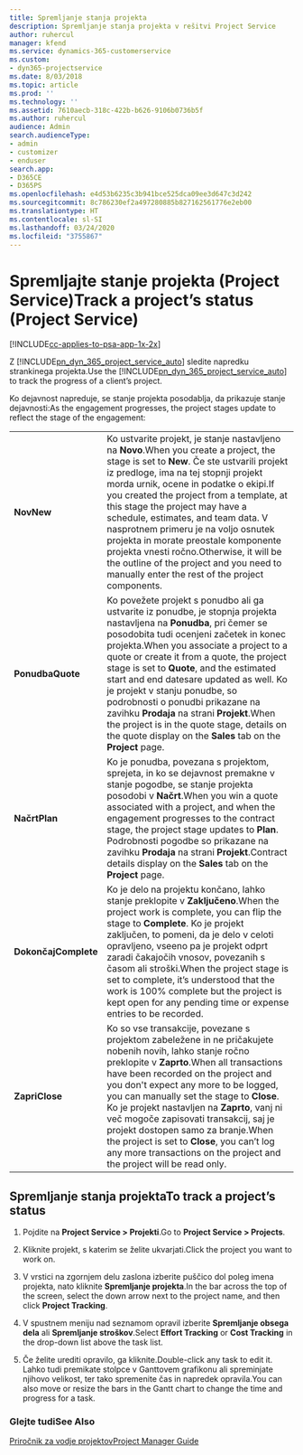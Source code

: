 ```yaml
---
title: Spremljanje stanja projekta
description: Spremljanje stanja projekta v rešitvi Project Service
author: ruhercul
manager: kfend
ms.service: dynamics-365-customerservice
ms.custom:
- dyn365-projectservice
ms.date: 8/03/2018
ms.topic: article
ms.prod: ''
ms.technology: ''
ms.assetid: 7610aecb-318c-422b-b626-9106b0736b5f
ms.author: ruhercul
audience: Admin
search.audienceType:
- admin
- customizer
- enduser
search.app:
- D365CE
- D365PS
ms.openlocfilehash: e4d53b6235c3b941bce525dca09ee3d647c3d242
ms.sourcegitcommit: 8c786230ef2a497280885b827162561776e2eb00
ms.translationtype: HT
ms.contentlocale: sl-SI
ms.lasthandoff: 03/24/2020
ms.locfileid: "3755867"
---
```

# <a name="track-a-projects-status-project-service"></a><span data-ttu-id="c3a59-103">Spremljajte stanje projekta (Project Service)</span><span class="sxs-lookup"><span data-stu-id="c3a59-103">Track a project’s status (Project Service)</span></span>

[!INCLUDE[cc-applies-to-psa-app-1x-2x](../includes/cc-applies-to-psa-app-1x-2x.md)]

<span data-ttu-id="c3a59-104">Z [!INCLUDE[pn_dyn_365_project_service_auto](../includes/pn-dyn-365-project-service-auto.md)] sledite napredku strankinega projekta.</span><span class="sxs-lookup"><span data-stu-id="c3a59-104">Use the [!INCLUDE[pn_dyn_365_project_service_auto](../includes/pn-dyn-365-project-service-auto.md)] to track the progress of a client’s project.</span></span>  

<span data-ttu-id="c3a59-105">Ko dejavnost napreduje, se stanje projekta posodablja, da prikazuje stanje dejavnosti:</span><span class="sxs-lookup"><span data-stu-id="c3a59-105">As the engagement progresses, the project stages update to reflect the stage of the engagement:</span></span>  


|              |                                                                                                                                                                                                                                                                                                  |
|--------------|--------------------------------------------------------------------------------------------------------------------------------------------------------------------------------------------------------------------------------------------------------------------------------------------------|
|   <span data-ttu-id="c3a59-106">**Nov**</span><span class="sxs-lookup"><span data-stu-id="c3a59-106">**New**</span></span>    | <span data-ttu-id="c3a59-107">Ko ustvarite projekt, je stanje nastavljeno na **Novo**.</span><span class="sxs-lookup"><span data-stu-id="c3a59-107">When you create a project, the stage is set to **New**.</span></span> <span data-ttu-id="c3a59-108">Če ste ustvarili projekt iz predloge, ima na tej stopnji projekt morda urnik, ocene in podatke o ekipi.</span><span class="sxs-lookup"><span data-stu-id="c3a59-108">If you created the project from a template, at this stage the project may have a schedule, estimates, and team data.</span></span> <span data-ttu-id="c3a59-109">V nasprotnem primeru je na voljo osnutek projekta in morate preostale komponente projekta vnesti ročno.</span><span class="sxs-lookup"><span data-stu-id="c3a59-109">Otherwise, it will be the outline of the project and you need to manually enter the rest of the project components.</span></span> |
|  <span data-ttu-id="c3a59-110">**Ponudba**</span><span class="sxs-lookup"><span data-stu-id="c3a59-110">**Quote**</span></span>   |      <span data-ttu-id="c3a59-111">Ko povežete projekt s ponudbo ali ga ustvarite iz ponudbe, je stopnja projekta nastavljena na **Ponudba**, pri čemer se posodobita tudi ocenjeni začetek in konec projekta.</span><span class="sxs-lookup"><span data-stu-id="c3a59-111">When you associate a project to a quote or create it from a quote, the project stage is set to **Quote**, and the estimated start and end datesare updated as well.</span></span> <span data-ttu-id="c3a59-112">Ko je projekt v stanju ponudbe, so podrobnosti o ponudbi prikazane na zavihku **Prodaja** na strani **Projekt**.</span><span class="sxs-lookup"><span data-stu-id="c3a59-112">When the project is in the quote stage, details on the quote display on the **Sales** tab on the **Project** page.</span></span>      |
|   <span data-ttu-id="c3a59-113">**Načrt**</span><span class="sxs-lookup"><span data-stu-id="c3a59-113">**Plan**</span></span>   |                                     <span data-ttu-id="c3a59-114">Ko je ponudba, povezana s projektom, sprejeta, in ko se dejavnost premakne v stanje pogodbe, se stanje projekta posodobi v **Načrt**.</span><span class="sxs-lookup"><span data-stu-id="c3a59-114">When you win a quote associated with a project, and when the engagement progresses to the contract stage, the project stage updates to **Plan**.</span></span> <span data-ttu-id="c3a59-115">Podrobnosti pogodbe so prikazane na zavihku **Prodaja** na strani **Projekt**.</span><span class="sxs-lookup"><span data-stu-id="c3a59-115">Contract details display on the **Sales** tab on the **Project** page.</span></span>                                      |
| <span data-ttu-id="c3a59-116">**Dokončaj**</span><span class="sxs-lookup"><span data-stu-id="c3a59-116">**Complete**</span></span> |                    <span data-ttu-id="c3a59-117">Ko je delo na projektu končano, lahko stanje preklopite v **Zaključeno**.</span><span class="sxs-lookup"><span data-stu-id="c3a59-117">When the project work is complete, you can flip the stage to **Complete**.</span></span> <span data-ttu-id="c3a59-118">Ko je projekt zaključen, to pomeni, da je delo v celoti opravljeno, vseeno pa je projekt odprt zaradi čakajočih vnosov, povezanih s časom ali stroški.</span><span class="sxs-lookup"><span data-stu-id="c3a59-118">When the project stage is set to complete, it’s understood that the work is 100% complete but the project is kept open for any pending time or expense entries to be recorded.</span></span>                     |
|  <span data-ttu-id="c3a59-119">**Zapri**</span><span class="sxs-lookup"><span data-stu-id="c3a59-119">**Close**</span></span>   |           <span data-ttu-id="c3a59-120">Ko so vse transakcije, povezane s projektom zabeležene in ne pričakujete nobenih novih, lahko stanje ročno preklopite v **Zaprto**.</span><span class="sxs-lookup"><span data-stu-id="c3a59-120">When all transactions have been recorded on the project and you don't expect any more to be logged, you can manually set the stage to **Close**.</span></span> <span data-ttu-id="c3a59-121">Ko je projekt nastavljen na **Zaprto**, vanj ni več mogoče zapisovati transakcij, saj je projekt dostopen samo za branje.</span><span class="sxs-lookup"><span data-stu-id="c3a59-121">When the project is set to **Close**, you can’t log any more transactions on the project and the project will be read only.</span></span>           |

## <a name="to-track-a-projects-status"></a><span data-ttu-id="c3a59-122">Spremljanje stanja projekta</span><span class="sxs-lookup"><span data-stu-id="c3a59-122">To track a project’s status</span></span>  

1.  <span data-ttu-id="c3a59-123">Pojdite na **Project Service > Projekti**.</span><span class="sxs-lookup"><span data-stu-id="c3a59-123">Go to **Project Service > Projects**.</span></span>  

2.  <span data-ttu-id="c3a59-124">Kliknite projekt, s katerim se želite ukvarjati.</span><span class="sxs-lookup"><span data-stu-id="c3a59-124">Click the project you want to work on.</span></span>  

3.  <span data-ttu-id="c3a59-125">V vrstici na zgornjem delu zaslona izberite puščico dol poleg imena projekta, nato kliknite **Spremljanje projekta**.</span><span class="sxs-lookup"><span data-stu-id="c3a59-125">In the bar across the top of the screen, select the down arrow next to the project name, and then click **Project Tracking**.</span></span>  

4.  <span data-ttu-id="c3a59-126">V spustnem meniju nad seznamom opravil izberite **Spremljanje obsega dela** ali **Spremljanje stroškov**.</span><span class="sxs-lookup"><span data-stu-id="c3a59-126">Select **Effort Tracking** or **Cost Tracking** in the drop-down list above the task list.</span></span>  

5.  <span data-ttu-id="c3a59-127">Če želite urediti opravilo, ga kliknite.</span><span class="sxs-lookup"><span data-stu-id="c3a59-127">Double-click any task to edit it.</span></span> <span data-ttu-id="c3a59-128">Lahko tudi premikate stolpce v Ganttovem grafikonu ali spreminjate njihovo velikost, ter tako spremenite čas in napredek opravila.</span><span class="sxs-lookup"><span data-stu-id="c3a59-128">You can also move or resize the bars in the Gantt chart to change the time and progress for a task.</span></span>  

### <a name="see-also"></a><span data-ttu-id="c3a59-129">Glejte tudi</span><span class="sxs-lookup"><span data-stu-id="c3a59-129">See Also</span></span>  
 [<span data-ttu-id="c3a59-130">Priročnik za vodje projektov</span><span class="sxs-lookup"><span data-stu-id="c3a59-130">Project Manager Guide</span></span>](../project-service/project-manager-guide.md)
